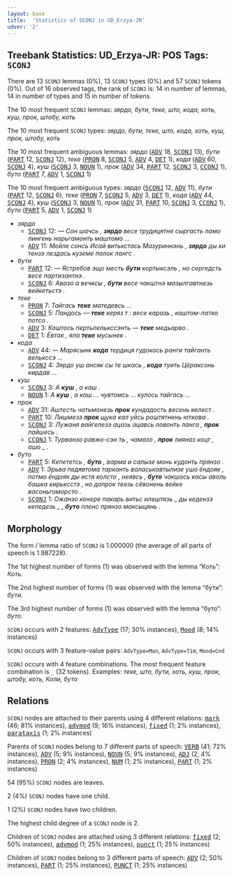 ```yaml
---
layout: base
title:  'Statistics of SCONJ in UD_Erzya-JR'
udver: '2'
---
```


## Treebank Statistics: UD_Erzya-JR: POS Tags: `SCONJ`

There are 13 `SCONJ` lemmas (0%), 13 `SCONJ` types (0%) and 57 `SCONJ` tokens (0%).
Out of 16 observed tags, the rank of `SCONJ` is: 14 in number of lemmas, 14 in number of types and 15 in number of tokens.

The 10 most frequent `SCONJ` lemmas: <em>зярдо, бути, теке, што, кода, хоть, куш, прок, штобу, коть</em>

The 10 most frequent `SCONJ` types:  <em>зярдо, бути, теке, што, кода, хоть, куш, прок, штобу, коть</em>

The 10 most frequent ambiguous lemmas: <em>зярдо</em> (<tt><a href="myv_jr-pos-ADV.html">ADV</a></tt> 18, <tt><a href="myv_jr-pos-SCONJ.html">SCONJ</a></tt> 13), <em>бути</em> (<tt><a href="myv_jr-pos-PART.html">PART</a></tt> 12, <tt><a href="myv_jr-pos-SCONJ.html">SCONJ</a></tt> 12), <em>теке</em> (<tt><a href="myv_jr-pos-PRON.html">PRON</a></tt> 8, <tt><a href="myv_jr-pos-SCONJ.html">SCONJ</a></tt> 5, <tt><a href="myv_jr-pos-ADV.html">ADV</a></tt> 4, <tt><a href="myv_jr-pos-DET.html">DET</a></tt> 1), <em>кода</em> (<tt><a href="myv_jr-pos-ADV.html">ADV</a></tt> 60, <tt><a href="myv_jr-pos-SCONJ.html">SCONJ</a></tt> 4), <em>куш</em> (<tt><a href="myv_jr-pos-SCONJ.html">SCONJ</a></tt> 3, <tt><a href="myv_jr-pos-NOUN.html">NOUN</a></tt> 1), <em>прок</em> (<tt><a href="myv_jr-pos-ADV.html">ADV</a></tt> 34, <tt><a href="myv_jr-pos-PART.html">PART</a></tt> 12, <tt><a href="myv_jr-pos-SCONJ.html">SCONJ</a></tt> 3, <tt><a href="myv_jr-pos-CCONJ.html">CCONJ</a></tt> 1), <em>буто</em> (<tt><a href="myv_jr-pos-PART.html">PART</a></tt> 7, <tt><a href="myv_jr-pos-ADV.html">ADV</a></tt> 1, <tt><a href="myv_jr-pos-SCONJ.html">SCONJ</a></tt> 1)

The 10 most frequent ambiguous types:  <em>зярдо</em> (<tt><a href="myv_jr-pos-SCONJ.html">SCONJ</a></tt> 12, <tt><a href="myv_jr-pos-ADV.html">ADV</a></tt> 11), <em>бути</em> (<tt><a href="myv_jr-pos-PART.html">PART</a></tt> 12, <tt><a href="myv_jr-pos-SCONJ.html">SCONJ</a></tt> 6), <em>теке</em> (<tt><a href="myv_jr-pos-PRON.html">PRON</a></tt> 7, <tt><a href="myv_jr-pos-SCONJ.html">SCONJ</a></tt> 5, <tt><a href="myv_jr-pos-ADV.html">ADV</a></tt> 3, <tt><a href="myv_jr-pos-DET.html">DET</a></tt> 1), <em>кода</em> (<tt><a href="myv_jr-pos-ADV.html">ADV</a></tt> 44, <tt><a href="myv_jr-pos-SCONJ.html">SCONJ</a></tt> 4), <em>куш</em> (<tt><a href="myv_jr-pos-SCONJ.html">SCONJ</a></tt> 3, <tt><a href="myv_jr-pos-NOUN.html">NOUN</a></tt> 1), <em>прок</em> (<tt><a href="myv_jr-pos-ADV.html">ADV</a></tt> 31, <tt><a href="myv_jr-pos-PART.html">PART</a></tt> 10, <tt><a href="myv_jr-pos-SCONJ.html">SCONJ</a></tt> 3, <tt><a href="myv_jr-pos-CCONJ.html">CCONJ</a></tt> 1), <em>буто</em> (<tt><a href="myv_jr-pos-PART.html">PART</a></tt> 5, <tt><a href="myv_jr-pos-ADV.html">ADV</a></tt> 1, <tt><a href="myv_jr-pos-SCONJ.html">SCONJ</a></tt> 1)


* <em>зярдо</em>
  * <tt><a href="myv_jr-pos-SCONJ.html">SCONJ</a></tt> 12: <em>― Сон шачсь , <b>зярдо</b> весе трудицятне сыргасть ламо пингень нарьгамонть маштомо ...</em>
  * <tt><a href="myv_jr-pos-ADV.html">ADV</a></tt> 11: <em>Мейле сонсь Исай витькстась Мазуриннэнь , <b>зярдо</b> ды ки тензэ лездась куземе полок лангс .</em>
* <em>бути</em>
  * <tt><a href="myv_jr-pos-PART.html">PART</a></tt> 12: <em>― Ястребов эщо месть <b>бути</b> кортыксэль , но сергедсть весе партизантнэ .</em>
  * <tt><a href="myv_jr-pos-SCONJ.html">SCONJ</a></tt> 6: <em>Авазо а вечксы , <b>бути</b> весе чакштнэ мазылгавтнезь вейкетьстэ .</em>
* <em>теке</em>
  * <tt><a href="myv_jr-pos-PRON.html">PRON</a></tt> 7: <em>Тайгась <b>теке</b> матедевсь ...</em>
  * <tt><a href="myv_jr-pos-SCONJ.html">SCONJ</a></tt> 5: <em>Пандось — <b>теке</b> керяз т : весе каразь , каштом-латко потсо .</em>
  * <tt><a href="myv_jr-pos-ADV.html">ADV</a></tt> 3: <em>Коштось пертьпелькссэнть — <b>теке</b> медьарво .</em>
  * <tt><a href="myv_jr-pos-DET.html">DET</a></tt> 1: <em>Ёвтак , яла <b>теке</b> мусынек .</em>
* <em>кода</em>
  * <tt><a href="myv_jr-pos-ADV.html">ADV</a></tt> 44: <em>― Марясынк <b>кода</b> тердиця гудокось ранги тайганть велькссэ ...</em>
  * <tt><a href="myv_jr-pos-SCONJ.html">SCONJ</a></tt> 4: <em>Зярдо уш ансяк сы те шкась , <b>кода</b> туить Цёраксонь кирдав ...</em>
* <em>куш</em>
  * <tt><a href="myv_jr-pos-SCONJ.html">SCONJ</a></tt> 3: <em>А <b>куш</b> , а каш .</em>
  * <tt><a href="myv_jr-pos-NOUN.html">NOUN</a></tt> 1: <em>А <b>куш</b> , а каш ... чувтомсь ... кулось тайгась ...</em>
* <em>прок</em>
  * <tt><a href="myv_jr-pos-ADV.html">ADV</a></tt> 31: <em>Аштесть чатьмонезь <b>прок</b> кундадость весень келест .</em>
  * <tt><a href="myv_jr-pos-PART.html">PART</a></tt> 10: <em>Лишмезэ <b>прок</b> щука кал уйсь роштятнень юткова .</em>
  * <tt><a href="myv_jr-pos-SCONJ.html">SCONJ</a></tt> 3: <em>Лужаня вайгелезэ ацазь ацавсь ловонть ланга , <b>прок</b> лайшесь .</em>
  * <tt><a href="myv_jr-pos-CCONJ.html">CCONJ</a></tt> 1: <em>Турванзо равжо-сэн ть , чамазо , <b>прок</b> лияназ коцт , ашо _ .</em>
* <em>буто</em>
  * <tt><a href="myv_jr-pos-PART.html">PART</a></tt> 5: <em>Кепететсь , <b>буто</b> , варма и салызе монь кудонть прянзо .</em>
  * <tt><a href="myv_jr-pos-ADV.html">ADV</a></tt> 1: <em>Эрьва педявтома тарканть валаськавтылизе ушо ёндояк , потмо ёндояк ды истя колсто , неявсь , <b>буто</b> чакшось касы аволь башка кирьксстэ , но допрок теезь сёвонень вейке васоньгоморсто .</em>
  * <tt><a href="myv_jr-pos-SCONJ.html">SCONJ</a></tt> 1: <em>Ожанзо кенере пакарь витьс илештязь _ ды кедензэ кепедезь _ , <b>буто</b> пленс прянзо максыцянь .</em>

## Morphology

The form / lemma ratio of `SCONJ` is 1.000000 (the average of all parts of speech is 1.987228).

The 1st highest number of forms (1) was observed with the lemma “Коть”: <em>Коть</em>.

The 2nd highest number of forms (1) was observed with the lemma “бути”: <em>бути</em>.

The 3rd highest number of forms (1) was observed with the lemma “буто”: <em>буто</em>.

`SCONJ` occurs with 2 features: <tt><a href="myv_jr-feat-AdvType.html">AdvType</a></tt> (17; 30% instances), <tt><a href="myv_jr-feat-Mood.html">Mood</a></tt> (8; 14% instances)

`SCONJ` occurs with 3 feature-value pairs: `AdvType=Man`, `AdvType=Tim`, `Mood=Cnd`

`SCONJ` occurs with 4 feature combinations.
The most frequent feature combination is `_` (32 tokens).
Examples: <em>теке, што, бути, хоть, куш, прок, штобу, коть, Коли, буто</em>


## Relations

`SCONJ` nodes are attached to their parents using 4 different relations: <tt><a href="myv_jr-dep-mark.html">mark</a></tt> (46; 81% instances), <tt><a href="myv_jr-dep-advmod.html">advmod</a></tt> (9; 16% instances), <tt><a href="myv_jr-dep-fixed.html">fixed</a></tt> (1; 2% instances), <tt><a href="myv_jr-dep-parataxis.html">parataxis</a></tt> (1; 2% instances)

Parents of `SCONJ` nodes belong to 7 different parts of speech: <tt><a href="myv_jr-pos-VERB.html">VERB</a></tt> (41; 72% instances), <tt><a href="myv_jr-pos-ADV.html">ADV</a></tt> (5; 9% instances), <tt><a href="myv_jr-pos-NOUN.html">NOUN</a></tt> (5; 9% instances), <tt><a href="myv_jr-pos-ADJ.html">ADJ</a></tt> (2; 4% instances), <tt><a href="myv_jr-pos-PRON.html">PRON</a></tt> (2; 4% instances), <tt><a href="myv_jr-pos-NUM.html">NUM</a></tt> (1; 2% instances), <tt><a href="myv_jr-pos-PART.html">PART</a></tt> (1; 2% instances)

54 (95%) `SCONJ` nodes are leaves.

2 (4%) `SCONJ` nodes have one child.

1 (2%) `SCONJ` nodes have two children.

The highest child degree of a `SCONJ` node is 2.

Children of `SCONJ` nodes are attached using 3 different relations: <tt><a href="myv_jr-dep-fixed.html">fixed</a></tt> (2; 50% instances), <tt><a href="myv_jr-dep-advmod.html">advmod</a></tt> (1; 25% instances), <tt><a href="myv_jr-dep-punct.html">punct</a></tt> (1; 25% instances)

Children of `SCONJ` nodes belong to 3 different parts of speech: <tt><a href="myv_jr-pos-ADV.html">ADV</a></tt> (2; 50% instances), <tt><a href="myv_jr-pos-PART.html">PART</a></tt> (1; 25% instances), <tt><a href="myv_jr-pos-PUNCT.html">PUNCT</a></tt> (1; 25% instances)

